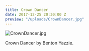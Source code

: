 ```yaml
---
title: Crown Dancer
date: 2017-12-25 20:30:00 Z
preview: "/uploads/CrownDancer.jpg"
---
```


![CrownDancer.jpg](/uploads/CrownDancer.jpg)

Crown Dancer by Benton Yazzie.